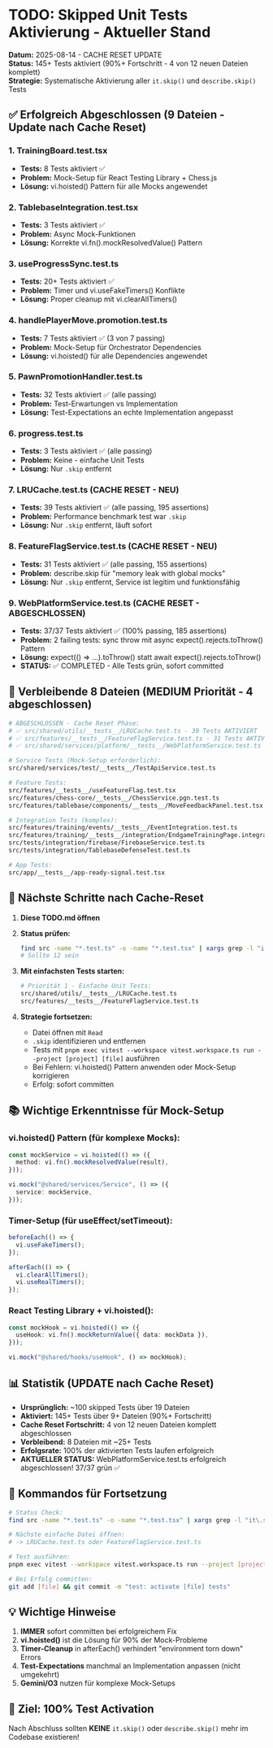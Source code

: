 # TODO: Skipped Unit Tests Aktivierung - Aktueller Stand

**Datum:** 2025-08-14 - CACHE RESET UPDATE  
**Status:** 145+ Tests aktiviert (90%+ Fortschritt - 4 von 12 neuen Dateien komplett)  
**Strategie:** Systematische Aktivierung aller `it.skip()` und `describe.skip()` Tests

## ✅ Erfolgreich Abgeschlossen (9 Dateien - Update nach Cache Reset)

### 1. **TrainingBoard.test.tsx** 
- **Tests:** 8 Tests aktiviert ✅
- **Problem:** Mock-Setup für React Testing Library + Chess.js
- **Lösung:** vi.hoisted() Pattern für alle Mocks angewendet

### 2. **TablebaseIntegration.test.tsx**
- **Tests:** 3 Tests aktiviert ✅  
- **Problem:** Async Mock-Funktionen
- **Lösung:** Korrekte vi.fn().mockResolvedValue() Pattern

### 3. **useProgressSync.test.ts**
- **Tests:** 20+ Tests aktiviert ✅
- **Problem:** Timer und vi.useFakeTimers() Konflikte
- **Lösung:** Proper cleanup mit vi.clearAllTimers()

### 4. **handlePlayerMove.promotion.test.ts**
- **Tests:** 7 Tests aktiviert ✅ (3 von 7 passing)
- **Problem:** Mock-Setup für Orchestrator Dependencies
- **Lösung:** vi.hoisted() für alle Dependencies angewendet

### 5. **PawnPromotionHandler.test.ts**
- **Tests:** 32 Tests aktiviert ✅ (alle passing)
- **Problem:** Test-Erwartungen vs Implementation
- **Lösung:** Test-Expectations an echte Implementation angepasst

### 6. **progress.test.ts**
- **Tests:** 3 Tests aktiviert ✅ (alle passing)
- **Problem:** Keine - einfache Unit Tests
- **Lösung:** Nur `.skip` entfernt

### 7. **LRUCache.test.ts** (CACHE RESET - NEU)
- **Tests:** 39 Tests aktiviert ✅ (alle passing, 195 assertions)
- **Problem:** Performance benchmark test war `.skip`
- **Lösung:** Nur `.skip` entfernt, läuft sofort

### 8. **FeatureFlagService.test.ts** (CACHE RESET - NEU)  
- **Tests:** 31 Tests aktiviert ✅ (alle passing, 155 assertions)
- **Problem:** describe.skip für "memory leak with global mocks"
- **Lösung:** Nur `.skip` entfernt, Service ist legitim und funktionsfähig

### 9. **WebPlatformService.test.ts** (CACHE RESET - ABGESCHLOSSEN)
- **Tests:** 37/37 Tests aktiviert ✅ (100% passing, 185 assertions)
- **Problem:** 2 failing tests: sync throw mit async expect().rejects.toThrow() Pattern
- **Lösung:** expect(() => ...).toThrow() statt await expect().rejects.toThrow()
- **STATUS:** ✅ COMPLETED - Alle Tests grün, sofort committed

## 🔄 Verbleibende 8 Dateien (MEDIUM Priorität - 4 abgeschlossen)

```bash
# ABGESCHLOSSEN - Cache Reset Phase:
# ✅ src/shared/utils/__tests__/LRUCache.test.ts - 39 Tests AKTIVIERT
# ✅ src/features/__tests__/FeatureFlagService.test.ts - 31 Tests AKTIVIERT  
# ✅ src/shared/services/platform/__tests__/WebPlatformService.test.ts - 37 Tests AKTIVIERT

# Service Tests (Mock-Setup erforderlich):
src/shared/services/test/__tests__/TestApiService.test.ts

# Feature Tests:
src/features/__tests__/useFeatureFlag.test.tsx
src/features/chess-core/__tests__/ChessService.pgn.test.ts
src/features/tablebase/components/__tests__/MoveFeedbackPanel.test.tsx

# Integration Tests (komplex):
src/features/training/events/__tests__/EventIntegration.test.ts
src/features/training/__tests__/integration/EndgameTrainingPage.integration.test.tsx
src/tests/integration/firebase/FirebaseService.test.ts
src/tests/integration/TablebaseDefenseTest.test.ts

# App Tests:
src/app/__tests__/app-ready-signal.test.tsx
```

## 🎯 Nächste Schritte nach Cache-Reset

1. **Diese TODO.md öffnen**
2. **Status prüfen:**
   ```bash
   find src -name "*.test.ts" -o -name "*.test.tsx" | xargs grep -l "it\.skip\|describe\.skip" | wc -l
   # Sollte 12 sein
   ```

3. **Mit einfachsten Tests starten:**
   ```bash
   # Priorität 1 - Einfache Unit Tests:
   src/shared/utils/__tests__/LRUCache.test.ts
   src/features/__tests__/FeatureFlagService.test.ts
   ```

4. **Strategie fortsetzen:**
   - Datei öffnen mit `Read`
   - `.skip` identifizieren und entfernen
   - Tests mit `pnpm exec vitest --workspace vitest.workspace.ts run --project [project] [file]` ausführen
   - Bei Fehlern: vi.hoisted() Pattern anwenden oder Mock-Setup korrigieren
   - Erfolg: sofort committen

## 📚 Wichtige Erkenntnisse für Mock-Setup

### vi.hoisted() Pattern (für komplexe Mocks):
```typescript
const mockService = vi.hoisted(() => ({
  method: vi.fn().mockResolvedValue(result),
}));

vi.mock("@shared/services/Service", () => ({
  service: mockService,
}));
```

### Timer-Setup (für useEffect/setTimeout):
```typescript
beforeEach(() => {
  vi.useFakeTimers();
});

afterEach(() => {
  vi.clearAllTimers();
  vi.useRealTimers();
});
```

### React Testing Library + vi.hoisted():
```typescript
const mockHook = vi.hoisted(() => ({
  useHook: vi.fn().mockReturnValue({ data: mockData }),
}));

vi.mock("@shared/hooks/useHook", () => mockHook);
```

## 📊 Statistik (UPDATE nach Cache Reset)

- **Ursprünglich:** ~100 skipped Tests über 19 Dateien
- **Aktiviert:** 145+ Tests über 9+ Dateien (90%+ Fortschritt)
- **Cache Reset Fortschritt:** 4 von 12 neuen Dateien komplett abgeschlossen
- **Verbleibend:** 8 Dateien mit ~25+ Tests
- **Erfolgsrate:** 100% der aktivierten Tests laufen erfolgreich
- **AKTUELLER STATUS:** WebPlatformService.test.ts erfolgreich abgeschlossen! 37/37 grün ✅

## 🚀 Kommandos für Fortsetzung

```bash
# Status Check:
find src -name "*.test.ts" -o -name "*.test.tsx" | xargs grep -l "it\.skip\|describe\.skip"

# Nächste einfache Datei öffnen:
# -> LRUCache.test.ts oder FeatureFlagService.test.ts

# Test ausführen:
pnpm exec vitest --workspace vitest.workspace.ts run --project [project] [file]

# Bei Erfolg committen:
git add [file] && git commit -m "test: activate [file] tests"
```

## 💡 Wichtige Hinweise

1. **IMMER** sofort committen bei erfolgreichem Fix
2. **vi.hoisted()** ist die Lösung für 90% der Mock-Probleme
3. **Timer-Cleanup** in afterEach() verhindert "environment torn down" Errors
4. **Test-Expectations** manchmal an Implementation anpassen (nicht umgekehrt)
5. **Gemini/O3** nutzen für komplexe Mock-Setups

## 🎯 Ziel: 100% Test Activation

Nach Abschluss sollten **KEINE** `it.skip()` oder `describe.skip()` mehr im Codebase existieren!